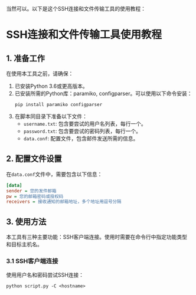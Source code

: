 当然可以。以下是这个SSH连接和文件传输工具的使用教程：

# SSH连接和文件传输工具使用教程

## 1. 准备工作

在使用本工具之前，请确保：

1. 已安装Python 3.6或更高版本。
2. 已安装所需的Python库：paramiko, configparser。可以使用以下命令安装：
   ```
   pip install paramiko configparser
   ```
3. 在脚本同目录下准备以下文件：
   - `username.txt`: 包含要尝试的用户名列表，每行一个。
   - `password.txt`: 包含要尝试的密码列表，每行一个。
   - `data.conf`: 配置文件，包含邮件发送所需的信息。

## 2. 配置文件设置

在`data.conf`文件中，需要包含以下信息：

```ini
[data]
sender = 您的发件邮箱
pw = 您的邮箱密码或授权码
receivers = 接收通知的邮箱地址，多个地址用逗号分隔
```

## 3. 使用方法

本工具有三种主要功能：SSH客户端连接。使用时需要在命令行中指定功能类型和目标主机名。

### 3.1 SSH客户端连接

使用用户名和密码尝试SSH连接：

```
python script.py -C <hostname>
```
